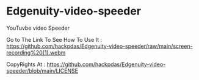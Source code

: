 # Edgenuity-video-speeder

YouTuvbe video Speeder
 
 
 Go to The Link To See How To Use It : https://github.com/hackpdas/Edgenuity-video-speeder/raw/main/screen-recording%20(1).webm


CopyRights At : https://github.com/hackpdas/Edgenuity-video-speeder/blob/main/LICENSE

